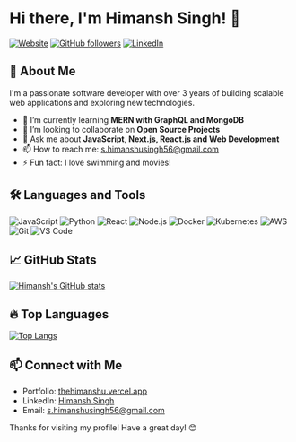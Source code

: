 # Hi there, I'm Himansh Singh! 👋

[![Website](https://img.shields.io/badge/himanshusingh.site-grey?style=for-the-badge&logo=googleearth)](https://thehimanshu.vercel.app/)
[![GitHub followers](https://img.shields.io/github/followers/singhhimansh?label=Follow&style=social)](https://github.com/singhhimansh)
[![LinkedIn](https://img.shields.io/badge/LinkedIn-Connect-blue)](https://www.linkedin.com/in/singhhimansh/)

## 🚀 About Me

I'm a passionate software developer with over 3 years of building scalable web applications and exploring new technologies.

- 🌱 I’m currently learning **MERN  with GraphQL and MongoDB**
- 👯 I’m looking to collaborate on **Open Source Projects**
- 💬 Ask me about **JavaScript, Next.js, React.js and Web Development**
- 📫 How to reach me: [s.himanshusingh56@gmail.com](mailto:s.himanshusingh56@gmail.com)
- ⚡ Fun fact: I love swimming and movies!

## 🛠️ Languages and Tools

![JavaScript](https://img.shields.io/badge/-JavaScript-05122A?style=flat&logo=javascript)
![Python](https://img.shields.io/badge/-Python-05122A?style=flat&logo=python)
![React](https://img.shields.io/badge/-React-05122A?style=flat&logo=react)
![Node.js](https://img.shields.io/badge/-Node.js-05122A?style=flat&logo=node.js)
![Docker](https://img.shields.io/badge/-Docker-05122A?style=flat&logo=docker)
![Kubernetes](https://img.shields.io/badge/-Kubernetes-05122A?style=flat&logo=kubernetes)
![AWS](https://img.shields.io/badge/-AWS-05122A?style=flat&logo=amazon-aws)
![Git](https://img.shields.io/badge/-Git-05122A?style=flat&logo=git)
![VS Code](https://img.shields.io/badge/-VS%20Code-05122A?style=flat&logo=visual-studio-code)

## 📈 GitHub Stats

[![Himansh's GitHub stats](https://github-readme-stats.vercel.app/api?username=singhhimansh&show_icons=true&theme=radical)](https://github.com/singhhimansh)

## 🔥 Top Languages

[![Top Langs](https://github-readme-stats.vercel.app/api/top-langs/?username=singhhimansh&layout=compact&theme=radical)](https://github.com/singhhimansh)

## 📫 Connect with Me
- Portfolio: [thehimanshu.vercel.app](https://thehimanshu.vercel.app/)
- LinkedIn: [Himansh Singh](https://www.linkedin.com/in/singhhimansh/)
- Email: [s.himanshusingh56@gmail.com](mailto:s.himanshusingh56@gmail.com)

Thanks for visiting my profile! Have a great day! 😊
